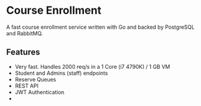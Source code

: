 # Course Enrollment

A fast course enrollment service written with Go and backed by PostgreSQL and RabbitMQ.

## Features

* Very fast. Handles 2000 req/s in a 1 Core (i7 4790K) / 1 GB VM
* Student and Admins (staff) endpoints
* Reserve Queues
* REST API
* JWT Authentication
* 
